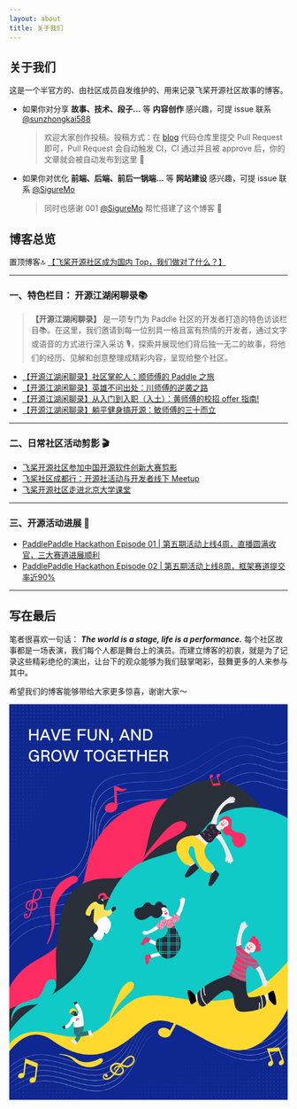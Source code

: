 ```yaml
---
layout: about
title: 关于我们
---
```


## 关于我们

这是一个半官方的、由社区成员自发维护的、用来记录飞桨开源社区故事的博客。

-  如果你对分享 **故事、技术、段子...** 等 **内容创作** 感兴趣，可提 issue 联系 [@sunzhongkai588](https://github.com/sunzhongkai588)

   > 欢迎大家创作投稿。投稿方式：在 [blog](https://github.com/PFCCLab/blog) 代码仓库里提交 Pull Request 即可，Pull Request 会自动触发 CI，CI 通过并且被 approve 后，你的文章就会被自动发布到这里 📄

-  如果你对优化 **前端、后端、前后一锅端...** 等 **网站建设** 感兴趣，可提 issue 联系 [@SigureMo](https://github.com/SigureMo)

   > 同时也感谢 001 [@SigureMo](https://github.com/SigureMo) 帮忙搭建了这个博客 🌹

## 博客总览

置顶博客🔝 [【飞桨开源社区成为国内 Top，我们做对了什么？】](./posts/2023-os-report.md)

---

### 一、特色栏目： 开源江湖闲聊录📚

> **【开源江湖闲聊录】** 是一项专门为 Paddle 社区的开发者打造的特色访谈栏目📚。在这里，我们邀请到每一位别具一格且富有热情的开发者，通过文字或语音的方式进行深入采访 🎙️，探索并展现他们背后独一无二的故事，将他们的经历、见解和创意整理成精彩内容，呈现给整个社区。

-  [【开源江湖闲聊录】社区掌舵人：顺师傅的 Paddle 之旅](./posts/shun-story.md)
-  [【开源江湖闲聊录】英雄不问出处：川师傅的逆袭之路](./posts/chuan-story.md)
-  [【开源江湖闲聊录】从入门到入职（入土）：黄师傅的校招 offer 指南!](./posts/huangjiyi-story.md)
-  [【开源江湖闲聊录】躺平健身搞开源：敏师傅的三十而立](./posts/limin-story.md)

---

### 二、日常社区活动剪影 🎬

-  [飞桨开源社区参加中国开源软件创新大赛剪影](./posts/xian-event.md)
-  [飞桨社区成都行：开源社活动与开发者线下 Meetup](./posts/chengdu-kaiyuanshe.md)
-  [飞桨开源社区走进北京大学课堂](./posts/pku-course.md)

---

### 三、开源活动进展 📄

-  [PaddlePaddle Hackathon Episode 01 | 第五期活动上线4周，直播圆满收官，三大赛道进展顺利](./posts/hackathon-5th-episode01.md)
-  [PaddlePaddle Hackathon Episode 02 | 第五期活动上线8周，框架赛道提交率近90%](./posts/hackathon-5th-episode02.md)

---

## 写在最后

笔者很喜欢一句话： **_The world is a stage, life is a performance._** 每个社区故事都是一场表演，我们每个人都是舞台上的演员。而建立博客的初衷，就是为了记录这些精彩绝伦的演出，让台下的观众能够为我们鼓掌喝彩，鼓舞更多的人来参与其中。

希望我们的博客能够带给大家更多惊喜，谢谢大家～

<p align="center">
   <img src="./images/first-post/first-post.jpg" style="max-width: min(100%, 800px)" />
</p>
